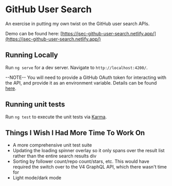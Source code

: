 # GitHub User Search

An exercise in putting my own twist on the GitHub user search APIs.

Demo can be found here: [https://jsec-github-user-search.netlify.app/](https://jsec-github-user-search.netlify.app/)

## Running Locally

Run `ng serve` for a dev server. Navigate to `http://localhost:4200/`.

--NOTE-- You will need to provide a GitHub OAuth token for interacting with the API, and provide it as an environment variable. Details can be found [here](https://docs.github.com/en/github/authenticating-to-github/keeping-your-account-and-data-secure/creating-a-personal-access-token).


## Running unit tests

Run `ng test` to execute the unit tests via [Karma](https://karma-runner.github.io).

## Things I Wish I Had More Time To Work On

- A more comprehensive unit test suite
- Updating the loading spinner overlay so it only spans over the result list rather than the entire search results div
- Sorting by follower count/repo count/stars, etc. This would have required the switch over to the V4 GraphQL API, which there wasn't time for
- Light mode/dark mode
